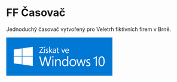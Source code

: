 ﻿# FF Časovač

Jednoduchý časovač vytvořený pro Veletrh fiktivních firem v Brně.

[![Získat ve Windows 10][store]](https://www.microsoft.com/store/apps/9n2kkzgfn9ks?ocid=badge)

[store]: ZiskatVeWindows10.png